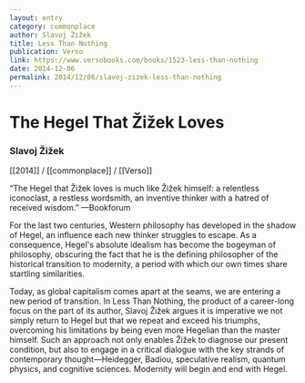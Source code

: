 ```yaml
---
layout: entry
category: commonplace
author: Slavoj Žižek
title: Less Than Nothing
publication: Verso
link: https://www.versobooks.com/books/1523-less-than-nothing
date: 2014-12-06
permalink: 2014/12/06/slavoj-zizek-less-than-nothing
---
```


# The Hegel That Žižek Loves

### Slavoj Žižek

[[2014]] / [[commonplace]] / [[Verso]]

“The Hegel that Žižek loves is much like Žižek himself: a relentless iconoclast, a restless wordsmith, an inventive thinker with a hatred of received wisdom.” —Bookforum

For the last two centuries, Western philosophy has developed in the shadow of Hegel, an influence each new thinker struggles to escape. As a consequence, Hegel's absolute idealism has become the bogeyman of philosophy, obscuring the fact that he is the defining philosopher of the historical transition to modernity, a period with which our own times share startling similarities.

Today, as global capitalism comes apart at the seams, we are entering a new period of transition. In Less Than Nothing, the product of a career-long focus on the part of its author, Slavoj Žižek argues it is imperative we not simply return to Hegel but that we repeat and exceed his triumphs, overcoming his limitations by being even more Hegelian than the master himself. Such an approach not only enables Žižek to diagnose our present condition, but also to engage in a critical dialogue with the key strands of contemporary thought—Heidegger, Badiou, speculative realism, quantum physics, and cognitive sciences. Modernity will begin and end with Hegel.


